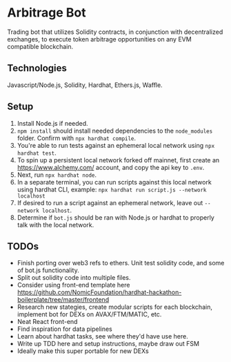 # Arbitrage Bot
Trading bot that utilizes Solidity contracts, in conjunction with decentralized exchanges, to execute token arbitrage opportunities on any EVM compatible blockchain. 

## Technologies
Javascript/Node.js, Solidity, Hardhat, Ethers.js, Waffle. 

## Setup
1. Install Node.js if needed.
2. ```npm install``` should install needed dependencies to the ```node_modules``` folder. Confirm with ```npx hardhat compile```.
3. You're able to run tests against an ephemeral local network using ```npx hardhat test```.
4. To spin up a persistent local network forked off mainnet, first create an https://www.alchemy.com/ account, and copy the api key to ```.env```.
5. Next, run ```npx hardhat node```.
6. In a separate terminal, you can run scripts against this local network using hardhat CLI, example: ```npx hardhat run script.js --network localhost```
7. If desired to run a script against an ephemeral network, leave out ```--network localhost```.
8. Determine if ```bot.js``` should be ran with Node.js or hardhat to properly talk with the local network. 
 
 ## TODOs
 - Finish porting over web3 refs to ethers. Unit test solidity code, and some of bot.js functionality. 
 - Split out solidity code into multiple files. 
 - Consider using front-end template here https://github.com/NomicFoundation/hardhat-hackathon-boilerplate/tree/master/frontend
 - Research new stategies, create modular scripts for each blockchain, implement bot for DEXs on AVAX/FTM/MATIC, etc. 
 - Neat React front-end
 - Find inspiration for data pipelines
 - Learn about hardhat tasks, see where they'd have use here. 
 - Write up TDD here and setup instructions, maybe draw out FSM 
 - Ideally make this super portable for new DEXs

